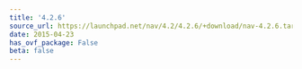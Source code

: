 ```yaml
---
title: '4.2.6'
source_url: https://launchpad.net/nav/4.2/4.2.6/+download/nav-4.2.6.tar.gz
date: 2015-04-23
has_ovf_package: False
beta: false
---
```

